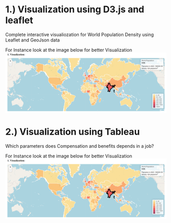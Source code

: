 # 1.) Visualization using D3.js and leaflet

Complete interactive visualiozation for World Population Density using Leaflet and GeoJson data

For Instance look at the image below for better Visualization
![Alt-Text](/Screenshot_20221210_032257.png)


# 2.) Visualization using Tableau

Which parameters does Compensation and benefits depends in a job?

For Instance look at the image below for better Visualization
![Alt-Text](/Screenshot_20221210_032257.png)
